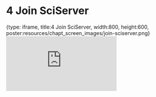 # 4 Join SciServer
 
{type: iframe, title:4 Join SciServer, width:800, height:600, poster:resources/chapt_screen_images/join-sciserver.png}
![](https://sayumiyork.github.io/c-moor-ottr-generic/join-sciserver.html)
 

 
